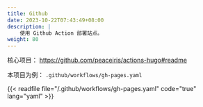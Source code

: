 ```yaml
---
title: Github
date: 2023-10-22T07:43:49+08:00
description: |
    使用 Github Action 部署站点。
weight: 80
---
```


核心项目： <https://github.com/peaceiris/actions-hugo#readme>

本项目为例： `.github/workflows/gh-pages.yaml`

{{< readfile file="/.github/workflows/gh-pages.yaml" code="true" lang="yaml" >}}
